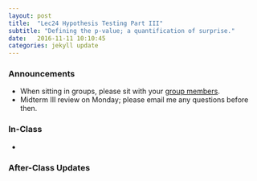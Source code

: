 ```yaml
---
layout: post
title:  "Lec24 Hypothesis Testing Part III"
subtitle: "Defining the p-value; a quantification of surprise."
date:   2016-11-11 10:10:45
categories: jekyll update
---
```




### Announcements

* When sitting in groups, please sit with your <a href = "https://docs.google.com/spreadsheets/d/1dYdsSvJkl80VRP84qB-UpTy9YsrC4d6WYqYGVJWTYVY/pubhtml?gid=1939155032&single=true" target = "_blank">group members</a>.
* Midterm III review on Monday; please email me any questions before then.


### In-Class

* 

<!--
<a href = "{{ site.baseurl }}/assets/3-Statistical_Inference/hypothesis_testing_2.html" target = "_blank">Slides</a>: Introducing the terminology.
-->



### After-Class Updates

<!--
* Lec22 <a href = "{{ site.baseurl }}/assets/LC/hypothesis_testing.html" target = "_blank">learning check discussion</a>
-->
